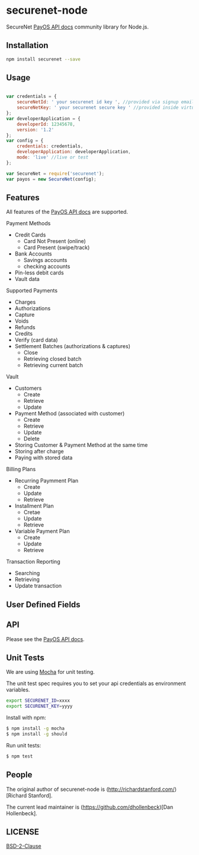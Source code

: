 securenet-node
==============

SecureNet [PayOS API docs](https://apidocs.securenet.com/docs/getstarted.html) community library for Node.js.

## Installation

```bash
npm install securenet --save
```


## Usage

```javascript

var credentials = {
	secureNetId: ' your securenet id key ', //provided via signup email
	secureNetKey: ' your securenet secure key ' //provided inside virtual terminal
};
var developerApplication = {
	developerId: 12345678,
	version: '1.2'
};
var config = {
	credentials: credentials,
	developerApplication: developerApplication,
	mode: 'live' //live or test
};

var SecureNet = require('securenet');
var payos = new SecureNet(config);
```

## Features

All features of the [PayOS API docs](https://apidocs.securenet.com/docs/getstarted.html) are supported.

Payment Methods
- Credit Cards
	- Card Not Present (online)
	- Card Present (swipe/track)
- Bank Accounts
	- Savings accounts
	- checking accounts
- Pin-less debit cards
- Vault data

Supported Payments
- Charges
- Authorizations
- Capture
- Voids
- Refunds
- Credits
- Verify (card data)
- Settlement Batches (authorizations & captures)
	- Close
	- Retrieving closed batch
	- Retrieving current batch

Vault
- Customers
	- Create
	- Retrieve
	- Update
- Payment Method (associated with customer)
	- Create
	- Retrieve
	- Update
	- Delete
- Storing Customer & Payment Method at the same time
- Storing after charge
- Paying with stored data

Billing Plans
- Recurring Paymment Plan
	- Create
	- Update
	- Retrieve
- Installment Plan
	- Cretae
	- Update
	- Retrieve
- Variable Payment Plan
	- Create
	- Update
	- Retrieve

Transaction Reporting
- Searching
- Retrieving
- Update transaction

User Defined Fields
-

## API

Please see the [PayOS API docs](https://apidocs.securenet.com/docs/getstarted.html).

## Unit Tests

We are using [Mocha](http://mochajs.org/) for unit testing.

The unit test spec requires you to set your api credentials as environment variables.

```bash
export SECURENET_ID=xxxx
export SECURENET_KEY=yyyy
```

Install with npm:
```bash
$ npm install -g mocha
$ npm install -g should
```

Run unit tests:
```bash
$ npm test
```

## People
The original author of securenet-node is (http://richardstanford.com/)[Richard Stanford].

The current lead maintainer is (https://github.com/dhollenbeck)[Dan Hollenbeck].

## LICENSE

[BSD-2-Clause](https://github.com/HOAThink/securenet-node/blob/master/LICENSE)